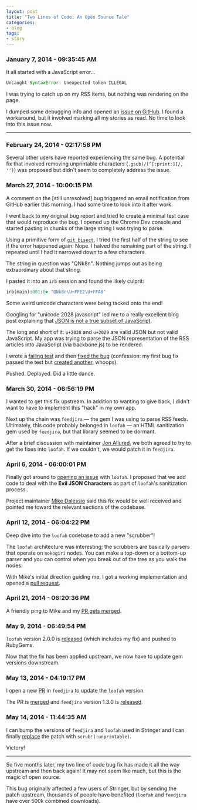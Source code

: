 ```yaml
---
layout: post
title: "Two Lines of Code: An Open Source Tale"
categories:
- blog
tags:
- story
---
```



### January 7, 2014 - 09:35:45 AM

It all started with a JavaScript error...

```javascript
Uncaught SyntaxError: Unexpected token ILLEGAL
```

I was trying to catch up on my RSS items, but nothing was rendering on the page.

I dumped some debugging info and opened an [issue on GitHub][s295]. I found a
workaround, but it involved marking all my stories as read. No time to look into
this issue now.

---

### February 24, 2014 - 02:17:58 PM

Several other users have reported experiencing the same bug. A potential fix
that involved removing unprintable characters (`.gsub(/[^[:print:]]/, '')`) was 
proposed but didn't seem to completely address the issue.


### March 27, 2014 - 10:00:15 PM

A comment on the [still unresolved] bug triggered an email notification from
GitHub earlier this morning. I had some time to look into it after work.

I went back to my original bug report and tried to create a minimal test
case that would reproduce the bug. I opened up the Chrome Dev console and started
pasting in chunks of the large string I was trying to parse.

Using a primitive form of [`git bisect`][bi], I tried the first half of the 
string to see if the error happened again. Nope. I halved the remaining part of 
the string. I repeated until I had it narrowed down to a few characters.

The string in question was "QNk8n". Nothing jumps out as being extraordinary
about that string.

I pasted it into an `irb` session and found the likely culprit:

```ruby
irb(main):001:0> "QNk8n\U+FFE2\U+FFA8"
```

Some weird unicode characters were being tacked onto the end!

Googling for "unicode 2028 javascript" led me to a really excellent
blog post explaining that [JSON is not a true subset of JavaScript][timeless].

The long and short of it: `u+2028` and `u+2029` are valid JSON but not valid
JavaScript. My app was trying to parse the JSON representation of the RSS
articles into JavaScript (via backbone.js) to be rendered.

I wrote a [failing test][fail] and then [fixed the bug][sfix] (confession: my
first bug fix passed the test but [created another][whoops], whoops).

Pushed. Deployed. Did a little dance.

### March 30, 2014 - 06:56:19 PM

I wanted to get this fix upstream. In addition to wanting to give back, I didn't
want to have to implement this "hack" in my own app.

Next up the chain was `feedjira` &mdash; the gem I was using to parse RSS feeds.
Ultimately, this code probably belonged in `loofah` &mdash; an HTML sanitization 
gem used by `feedjira`, but that library seemed to be dormant.

After a brief discussion with maintainer [Jon Allured][jon], we both agreed to 
try to get the fixes into `loofah`. If we couldn't, we would patch it in `feedjira`.

### April 6, 2014 - 06:00:01 PM

Finally got around to [opening an issue][l65] with `loofah`. I proposed that we add
code to deal with the **Evil JSON Characters** as part of `loofah`'s sanitization
process.

Project maintainer [Mike Dalessio][miked] said this fix would be well received 
and pointed me toward the relevant sections of the codebase.

### April 12, 2014 - 06:04:22 PM

Deep dive into the `loofah` codebase to add a new "scrubber"! 

The `loofah` architecture was interesting; the scrubbers are basically parsers 
that operate on `nokogiri` nodes. You can make a top-down or a bottom-up parser 
and you can control when you break out of the tree as you walk the nodes.

With Mike's initial direction guiding me, I got a working implementation and 
opened a [pull request][l66].

### April 21, 2014 - 06:20:36 PM

A friendly ping to Mike and my [PR gets merged][lm].

### May 9, 2014 - 06:49:54 PM

`loofah` version 2.0.0 is [released][lr] (which includes my fix) and pushed to
RubyGems.

Now that the fix has been applied upstream, we now have to update gem versions
downstream.

### May 13, 2014 - 04:19:17 PM

I open a new [PR][f223] in `feedjira` to update the `loofah` version.

The PR is [merged][fm] and `feedjira` version 1.3.0 is [released][fr].

### May 14, 2014 - 11:44:35 AM

I can bump the versions of `feedjira` and `loofah` used in Stringer and I
can finally [replace][victory] the patch with `scrub!(:unprintable)`.

Victory!

---

So five months later, my two line of code bug fix has made it all the way
upstream and then back again! It may not seem like much, but this is the magic 
of open source.

This bug originally affected a few users of Stringer, but by sending the 
patch upstream, thousands of people have benefited (`loofah` and `feedjira` 
have over 500k combined downloads).


[s295]: https://github.com/swanson/stringer/issues/295
[timeless]: http://timelessrepo.com/json-isnt-a-javascript-subset
[fail]: https://github.com/swanson/stringer/commit/71199cc432fe03ce483e3f7b55cea683c09d6cfc#diff-3ac47732f4ef157a8877f2753398056cR90
[sfix]: https://github.com/swanson/stringer/commit/2ae53ed8d47f9d9bf25dd9c41c18f9935a390de1
[whoops]: https://github.com/swanson/stringer/pull/314
[jon]: https://github.com/jonallured
[l65]: https://github.com/flavorjones/loofah/issues/65
[miked]: https://github.com/flavorjones
[l66]: https://github.com/flavorjones/loofah/pull/66
[lm]: https://github.com/flavorjones/loofah/commit/273e30297d85d81ad170843f2523305816d9f25d
[lr]: https://rubygems.org/gems/loofah/versions
[f223]: https://github.com/feedjira/feedjira/pull/223
[fm]: https://github.com/feedjira/feedjira/commit/d382f8ac1ffed29e9215996d03981506da6602dd
[fr]: https://rubygems.org/gems/feedjira/versions/1.3.0
[victory]: https://github.com/swanson/stringer/commit/5102bb6b3a595a764de010c721c59736a6be3295
[bi]: http://git-scm.com/docs/git-bisect
